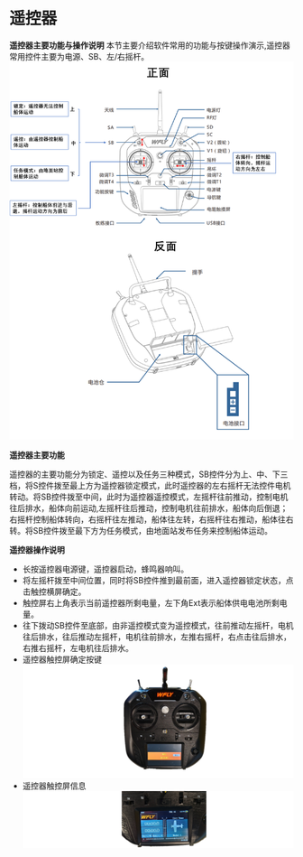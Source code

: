 # 遥控器
**遥控器主要功能与操作说明**
本节主要介绍软件常用的功能与按键操作演示,遥控器常用控件主要为电源、SB、左/右摇杆。
![FrontAndBack](Images/FrontAndBack.png)


**遥控器主要功能**

遥控器的主要功能分为锁定、遥控以及任务三种模式，SB控件分为上、中、下三档，将S控件拨至最上方为遥控器锁定模式，此时遥控器的左右摇杆无法控件电机转动。将SB控件拨至中间，此时为遥控器遥控模式，左摇杆往前推动，控制电机往后排水，船体向前运动,左摇杆往后推动，控制电机往前排水，船体向后倒退；右摇杆控制船体转向，右摇杆往左推动，船体往左转，右摇杆往右推动，船体往右转。将SB控件拨至最下方为任务模式，由地面站发布任务来控制船体运动。


**遥控器操作说明**

* 长按遥控器电源键，遥控器启动，蜂鸣器响叫。  
* 将左摇杆拨至中间位置，同时将SB控件推到最前面，进入遥控器锁定状态，点击触控横屏确定。  
* 触控屏右上角表示当前遥控器所剩电量，左下角Ext表示船体供电电池所剩电量。  
* 往下拨动SB控件至底部，由非遥控模式变为遥控模式，往前推动左摇杆，电机往后排水，往后推动左摇杆，电机往前排水，左推右摇杆，右点击往后排水，右推右摇杆，左电机往后排水。  
* 遥控器触控屏确定按键
![RealRrontPicture](Images/RealRrontPicture.png)    
* 遥控器触控屏信息
![Information](Images/Information.png)
    
